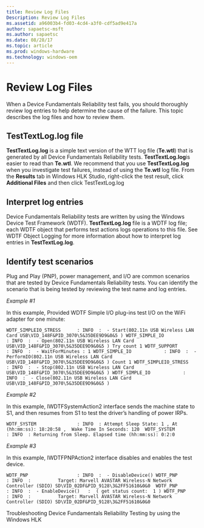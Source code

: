 ```yaml
---
title: Review Log Files
Description: Review Log Files
ms.assetid: a96003b4-fd03-4cd4-a3f0-cdf5ad9e417a
author: sapaetsc-msft
ms.author: sapaetsc
ms.date: 08/28/17
ms.topic: article
ms.prod: windows-hardware
ms.technology: windows-oem
---
```


# Review Log Files

When a Device Fundamentals Reliability test fails, you should thoroughly review log entries to help determine the cause of the failure. This topic describes the log files and how to review them.

## TestTextLog.log file

**TestTextLog.log** is a simple text version of the WTT log file (**Te.wtl**) that is generated by all Device Fundamentals Reliability tests. **TestTextLog.log**is easier to read than **Te.wtl**. We recommend that you use **TestTextLog.log** when you investigate test failures, instead of using the **Te.wtl** log file. From the **Results** tab in Windows HLK Studio, right-click the test result, click **Additional Files** and then click TestTextLog.log

## Interpret log entries

Device Fundamentals Reliability tests are written by using the <xref hlink="http://go.microsoft.com/fwlink/?LinkID=296367">Windows Device Test Framework (WDTF)</b>. **TestTextLog.log** file is a WDTF log file; each WDTF object that performs test actions logs operations to this file. See <xref hlink="http://go.microsoft.com/fwlink/?LinkID=299468">WDTF Object Logging</b> for more information about how to interpret log entries in **TestTextLog.log**.

## Identify test scenarios

Plug and Play (PNP), power management, and I/O are common scenarios that are tested by Device Fundamentals Reliability tests. You can identify the scenario that is being tested by reviewing the test name and log entries.

*Example \#1*

In this example, <xref hlink="http://go.microsoft.com/fwlink/?LinkID=299469">Provided WDTF Simple I/O plug-ins</b> test I/O on the WiFi adapter for one minute:

<example>
`WDTF_SIMPLEIO_STRESS      : INFO  :  - Start(802.11n USB Wireless LAN Card USB\VID_148F&PID_3070\5&35DEE9D9&0&5 ) WDTF_SIMPLE_IO            : INFO  :  - Open(802.11n USB Wireless LAN Card USB\VID_148F&PID_3070\5&35DEE9D9&0&5 ) Try count 1 WDTF_SUPPORT              : INFO  :  - WaitForMinutes : 1 WDTF_SIMPLE_IO            : INFO  :  - PerformIO(802.11n USB Wireless LAN Card USB\VID_148F&PID_3070\5&35DEE9D9&0&5 ) Count 1 WDTF_SIMPLEIO_STRESS      : INFO  :  - Stop(802.11n USB Wireless LAN Card USB\VID_148F&PID_3070\5&35DEE9D9&0&5 ) WDTF_SIMPLE_IO            : INFO  :  - Close(802.11n USB Wireless LAN Card USB\VID_148F&PID_3070\5&35DEE9D9&0&5 )`

</example>
*Example \#2*

In this example, <xref hlink="http://go.microsoft.com/fwlink/?LinkID=299470">IWDTFSystemAction2 interface</b> sends the machine state to S1, and then resumes from S1 to test the driver’s handling of power IRPs.

<example>
`WDTF_SYSTEM               : INFO  : Attempt Sleep State: 1 , At (hh:mm:ss): 18:20:58 ,  Wake Time In Seconds: 120  WDTF_SYSTEM               : INFO  : Returning from Sleep. Elapsed time (hh:mm:ss): 0:2:0`

</example>
*Example \#3*

In this example, <xref hlink="http://go.microsoft.com/fwlink/?LinkID=299471">IWDTFPNPAction2 interface</b> disables and enables the test device.

<example>
`WDTF_PNP                  : INFO  :  - DisableDevice() WDTF_PNP                  : INFO  :          Target: Marvell AVASTAR Wireless-N Network Controller (SDIO) SD\VID_02DF&PID_9128\3&2FF51610&0&0  WDTF_PNP                  : INFO  :  - EnableDevice()   :  ( get status count:  1 ) WDTF_PNP                  : INFO  :          Target: Marvell AVASTAR Wireless-N Network Controller (SDIO) SD\VID_02DF&PID_9128\3&2FF51610&0&0`

</example>
<seealso> <xref rid="p_hlk_test.troubleshooting_device_fundamentals_reliability_testing_by_using_the_windows_hck">Troubleshooting Device Fundamentals Reliability Testing by using the Windows HLK</b> </seealso>



